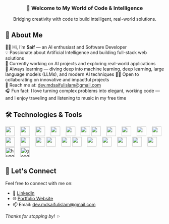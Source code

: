 <h3 align="center">🚀 Welcome to My World of Code & Intelligence</h3>

<p align="center">
  Bridging creativity with code to build intelligent, real-world solutions.
</p>

## 👤 About Me

👋🏼 Hi, I’m **Saif** — an AI enthusiast and Software Developer  
💡 Passionate about Artificial Intelligence and building full-stack web solutions  
🚀 Currently working on AI projects and exploring real-world applications  
📘 Always learning — diving deep into machine learning, deep learning, large language models (LLMs), and modern AI techniques
🤝🏼 Open to collaborating on innovative and impactful projects  
📩 Reach me at: [dev.mdsaifulislam@gmail.com](mailto:dev.mdsaifulislam@gmail.com)  
🎧 Fun fact: I love turning complex problems into elegant, working code — and I enjoy traveling and listening to music in my free time


## 🛠️ Technologies & Tools

<div align="left">
  <img src="https://cdn.jsdelivr.net/gh/devicons/devicon/icons/python/python-original.svg" height="30" />
  <img width="10" />
  <img src="https://cdn.jsdelivr.net/gh/devicons/devicon/icons/pytorch/pytorch-original.svg" height="30" />
  <img width="10" />
  <img src="https://skillicons.dev/icons?i=scikitlearn" height="30" />
  <img width="10" />
  <img src="https://cdn.jsdelivr.net/gh/devicons/devicon/icons/numpy/numpy-original.svg" height="30" />
  <img width="10" />
  <img src="https://cdn.jsdelivr.net/gh/devicons/devicon/icons/pandas/pandas-original.svg" height="30" />
  <img width="10" />
  <img src="https://cdn.jsdelivr.net/gh/devicons/devicon/icons/jupyter/jupyter-original.svg" height="30" />
  <img src="https://cdn.jsdelivr.net/gh/devicons/devicon/icons/react/react-original.svg" height="30" />
  <img width="10" />
  <img src="https://cdn.jsdelivr.net/gh/devicons/devicon/icons/javascript/javascript-original.svg" height="30" />
  <img width="10" />
  <img src="https://cdn.jsdelivr.net/gh/devicons/devicon/icons/tailwindcss/tailwindcss-original-wordmark.svg" height="30" />
  <img width="10" />
  <img src="https://skillicons.dev/icons?i=fastapi" height="30" />
  <img width="10" />
  <img src="https://skillicons.dev/icons?i=netlify" height="30" />
  <img src="https://cdn.jsdelivr.net/gh/devicons/devicon/icons/postgresql/postgresql-original.svg" height="30" />
  <img width="10" />
  <img src="https://cdn.jsdelivr.net/gh/devicons/devicon/icons/mysql/mysql-original.svg" height="30" />
  <img width="10" />
  <img src="https://cdn.jsdelivr.net/gh/devicons/devicon/icons/sqlalchemy/sqlalchemy-original.svg" height="30" />
  <img src="https://cdn.jsdelivr.net/gh/devicons/devicon/icons/c/c-original.svg" height="30" />
  <img width="10" />
  <img src="https://cdn.jsdelivr.net/gh/devicons/devicon/icons/cplusplus/cplusplus-original.svg" height="30" />
  <img src="https://cdn.jsdelivr.net/gh/devicons/devicon/icons/docker/docker-original.svg" height="30" />
  <img width="10" />
  <img src="https://cdn.jsdelivr.net/gh/devicons/devicon/icons/git/git-original.svg" height="30" />
  <img width="10" />
  <img src="https://cdn.jsdelivr.net/gh/devicons/devicon/icons/github/github-original.svg" height="30" />
  <img width="10" />
  <img src="https://cdn.jsdelivr.net/gh/devicons/devicon/icons/vscode/vscode-original.svg" height="30" />
  <img width="10" />
  <img src="https://skillicons.dev/icons?i=postman" height="30" />
  <img width="10" />
  <img src="https://cdn.jsdelivr.net/gh/devicons/devicon/icons/ubuntu/ubuntu-plain.svg" height="30" />
  <img width="10" />
  <img src="https://huggingface.co/front/assets/huggingface_logo-noborder.svg" height="30" alt="huggingface logo" />
  <img width="10" />
  <img src="https://colab.research.google.com/img/colab_favicon_256px.png" height="30" alt="google colab logo" />
</div>


## 🧠 Let's Connect

Feel free to connect with me on:

- 💼 [LinkedIn]((https://www.linkedin.com/in/saif0000001/))
- 🌐 [Portfolio Website]((https://msi-saif.netlify.app/))
- 📫 Email: [dev.mdsaifulislam@gmail.com](mailto:dev.mdsaifulislam@gmail.com)

_Thanks for stopping by! ✨_

